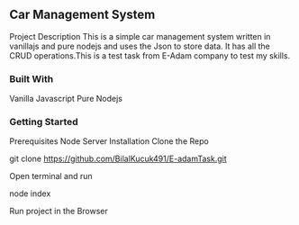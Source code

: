 <h2>Car Management System</h2>

Project Description
This is a simple car management system written in vanillajs and pure nodejs and uses the Json to store data. It has all the CRUD operations.This is a test task from E-Adam company to test my skills.

<h3>Built With</h3>

Vanilla Javascript
Pure Nodejs

<h3>Getting Started</h3>

Prerequisites
Node Server
Installation
Clone the Repo

git clone https://github.com/BilalKucuk491/E-adamTask.git

Open terminal and run

node index

Run project in the Browser

